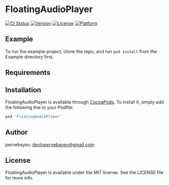 # FloatingAudioPlayer

[![CI Status](https://img.shields.io/travis/pernebayev/FloatingAudioPlayer.svg?style=flat)](https://travis-ci.org/pernebayev/FloatingAudioPlayer)
[![Version](https://img.shields.io/cocoapods/v/FloatingAudioPlayer.svg?style=flat)](https://cocoapods.org/pods/FloatingAudioPlayer)
[![License](https://img.shields.io/cocoapods/l/FloatingAudioPlayer.svg?style=flat)](https://cocoapods.org/pods/FloatingAudioPlayer)
[![Platform](https://img.shields.io/cocoapods/p/FloatingAudioPlayer.svg?style=flat)](https://cocoapods.org/pods/FloatingAudioPlayer)

## Example

To run the example project, clone the repo, and run `pod install` from the Example directory first.

## Requirements

## Installation

FloatingAudioPlayer is available through [CocoaPods](https://cocoapods.org). To install
it, simply add the following line to your Podfile:

```ruby
pod 'FloatingAudioPlayer'
```

## Author

pernebayev, devlopernebayev@gmail.com

## License

FloatingAudioPlayer is available under the MIT license. See the LICENSE file for more info.
